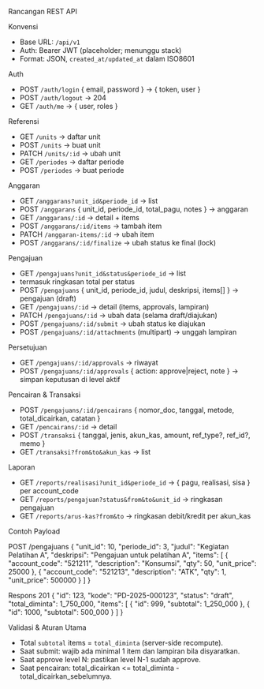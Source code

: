 Rancangan REST API

Konvensi
- Base URL: `/api/v1`
- Auth: Bearer JWT (placeholder; menunggu stack)
- Format: JSON, `created_at/updated_at` dalam ISO8601

Auth
- POST `/auth/login` { email, password } → { token, user }
- POST `/auth/logout` → 204
- GET `/auth/me` → { user, roles }

Referensi
- GET `/units` → daftar unit
- POST `/units` → buat unit
- PATCH `/units/:id` → ubah unit
- GET `/periodes` → daftar periode
- POST `/periodes` → buat periode

Anggaran
- GET `/anggarans?unit_id&periode_id` → list
- POST `/anggarans` { unit_id, periode_id, total_pagu, notes } → anggaran
- GET `/anggarans/:id` → detail + items
- POST `/anggarans/:id/items` → tambah item
- PATCH `/anggaran-items/:id` → ubah item
- POST `/anggarans/:id/finalize` → ubah status ke final (lock)

Pengajuan
- GET `/pengajuans?unit_id&status&periode_id` → list
- termasuk ringkasan total per status
- POST `/pengajuans` { unit_id, periode_id, judul, deskripsi, items[] } → pengajuan (draft)
- GET `/pengajuans/:id` → detail (items, approvals, lampiran)
- PATCH `/pengajuans/:id` → ubah data (selama draft/diajukan)
- POST `/pengajuans/:id/submit` → ubah status ke diajukan
- POST `/pengajuans/:id/attachments` (multipart) → unggah lampiran

Persetujuan
- GET `/pengajuans/:id/approvals` → riwayat
- POST `/pengajuans/:id/approvals` { action: approve|reject, note } → simpan keputusan di level aktif

Pencairan & Transaksi
- POST `/pengajuans/:id/pencairans` { nomor_doc, tanggal, metode, total_dicairkan, catatan }
- GET `/pencairans/:id` → detail
- POST `/transaksi` { tanggal, jenis, akun_kas, amount, ref_type?, ref_id?, memo }
- GET `/transaksi?from&to&akun_kas` → list

Laporan
- GET `/reports/realisasi?unit_id&periode_id` → { pagu, realisasi, sisa } per account_code
- GET `/reports/pengajuan?status&from&to&unit_id` → ringkasan pengajuan
- GET `/reports/arus-kas?from&to` → ringkasan debit/kredit per akun_kas

Contoh Payload

POST /pengajuans
{
  "unit_id": 10,
  "periode_id": 3,
  "judul": "Kegiatan Pelatihan A",
  "deskripsi": "Pengajuan untuk pelatihan A",
  "items": [
    { "account_code": "521211", "description": "Konsumsi", "qty": 50, "unit_price": 25000 },
    { "account_code": "521213", "description": "ATK", "qty": 1, "unit_price": 500000 }
  ]
}

Respons 201
{
  "id": 123,
  "kode": "PD-2025-000123",
  "status": "draft",
  "total_diminta": 1_750_000,
  "items": [ { "id": 999, "subtotal": 1_250_000 }, { "id": 1000, "subtotal": 500_000 } ]
}

Validasi & Aturan Utama
- Total `subtotal` items = `total_diminta` (server-side recompute).
- Saat submit: wajib ada minimal 1 item dan lampiran bila disyaratkan.
- Saat approve level N: pastikan level N-1 sudah approve.
- Saat pencairan: total_dicairkan <= total_diminta - total_dicairkan_sebelumnya.

